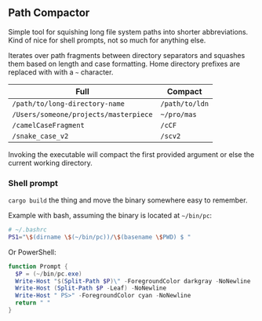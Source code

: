 ## Path Compactor

Simple tool for squishing long file system paths into shorter abbreviations. Kind of nice for shell prompts, not so much for anything else.

Iterates over path fragments between directory separators and squashes them based on length and case formatting. Home directory prefixes are replaced with with a `~` character.

| Full | Compact |
| --- | --- |
| `/path/to/long-directory-name` | `/path/to/ldn` |
| `/Users/someone/projects/masterpiece` | `~/pro/mas` |
| `/camelCaseFragment` | `/cCF` |
| `/snake_case_v2` | `/scv2` |

Invoking the executable will compact the first provided argument or else the current working directory.

### Shell prompt

`cargo build` the thing and move the binary somewhere easy to remember.

Example with bash, assuming the binary is located at `~/bin/pc`:

```sh
# ~/.bashrc
PS1="\$(dirname \$(~/bin/pc))/\$(basename \$PWD) $ "
```

Or PowerShell:

```powershell
function Prompt {
  $P = (~/bin/pc.exe)
  Write-Host "$(Split-Path $P)\" -ForegroundColor darkgray -NoNewline
  Write-Host (Split-Path $P -Leaf) -NoNewline
  Write-Host " PS>" -ForegroundColor cyan -NoNewline
  return " "
}
```
